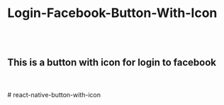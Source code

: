 <h1>Login-Facebook-Button-With-Icon</h1>
<br></br>
<h2>This is a button with icon for login to facebook</h2>
<br></br>
# react-native-button-with-icon
